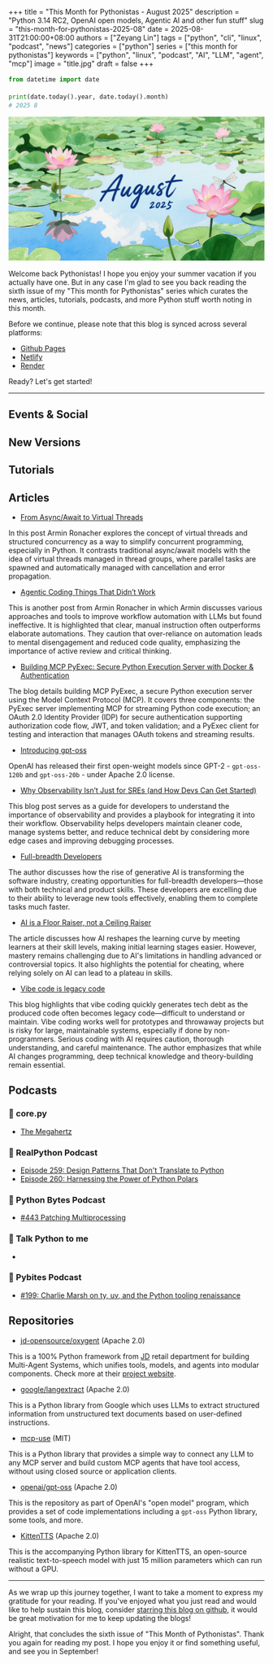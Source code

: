 +++
title = "This Month for Pythonistas - August 2025"
description = "Python 3.14 RC2, OpenAI open models, Agentic AI and other fun stuff"
slug = "this-month-for-pythonistas-2025-08"
date = 2025-08-31T21:00:00+08:00
authors = ["Zeyang Lin"]
tags = ["python", "cli", "linux", "podcast", "news"]
categories = ["python"]
series = ["this month for pythonistas"]
keywords = ["python", "linux", "podcast", "AI", "LLM", "agent", "mcp"]
image = "title.jpg"
draft = false
+++

```python
from datetime import date

print(date.today().year, date.today().month)
# 2025 8
```

![issue-2025-08](splash.jpg)

Welcome back Pythonistas! I hope you enjoy your summer vacation if you actually have one. But in any case I'm glad to see you back reading the sixth issue of my "This month for Pythonistas" series which curates the news, articles, tutorials, podcasts, and more Python stuff worth noting in this month.

Before we continue, please note that this blog is synced across several platforms:

- [Github Pages](https://linzeyang.github.io/blog/post/this-month-for-pythonistas-2025-08/)
- [Netlify](https://blueberrypy.netlify.app/post/this-month-for-pythonistas-2025-08/)
- [Render](https://blueberrypy.onrender.com/post/this-month-for-pythonistas-2025-08/)

Ready? Let's get started!

---

## Events & Social

## New Versions

## Tutorials

## Articles

- [From Async/Await to Virtual Threads](https://lucumr.pocoo.org/2025/7/26/virtual-threads/)

In this post Armin Ronacher explores the concept of virtual threads and structured concurrency as a way to simplify concurrent programming, especially in Python. It contrasts traditional async/await models with the idea of virtual threads managed in thread groups, where parallel tasks are spawned and automatically managed with cancellation and error propagation.

- [Agentic Coding Things That Didn’t Work](https://lucumr.pocoo.org/2025/7/30/things-that-didnt-work/)

This is another post from Armin Ronacher in which Armin discusses various approaches and tools to improve workflow automation with LLMs but found ineffective. It is highlighted that clear, manual instruction often outperforms elaborate automations. They caution that over-reliance on automation leads to mental disengagement and reduced code quality, emphasizing the importance of active review and critical thinking.

- [Building MCP PyExec: Secure Python Execution Server with Docker & Authentication](https://objectgraph.com/blog/building-mcp-pyexec-python-execution-server/)

The blog details building MCP PyExec, a secure Python execution server using the Model Context Protocol (MCP). It covers three components: the PyExec server implementing MCP for streaming Python code execution; an OAuth 2.0 Identity Provider (IDP) for secure authentication supporting authorization code flow, JWT, and token validation; and a PyExec client for testing and interaction that manages OAuth tokens and streaming results.

- [Introducing gpt-oss](https://openai.com/index/introducing-gpt-oss/)

OpenAI has released their first open-weight models since GPT-2 - `gpt-oss-120b` and `gpt-oss-20b` - under Apache 2.0 license.

- [Why Observability Isn’t Just for SREs (and How Devs Can Get Started)](https://signoz.io/blog/why-observability-isnt-just-for-sres/)

This blog post serves as a guide for developers to understand the importance of observability and provides a playbook for integrating it into their workflow. Observability helps developers maintain cleaner code, manage systems better, and reduce technical debt by considering more edge cases and improving debugging processes.

- [Full-breadth Developers](https://justin.searls.co/posts/full-breadth-developers/)

The author discusses how the rise of generative AI is transforming the software industry, creating opportunities for full-breadth developers—those with both technical and product skills. These developers are excelling due to their ability to leverage new tools effectively, enabling them to complete tasks much faster.

- [AI is a Floor Raiser, not a Ceiling Raiser](https://elroy.bot/blog/2025/07/29/ai-is-a-floor-raiser-not-a-ceiling-raiser.html)

The article discusses how AI reshapes the learning curve by meeting learners at their skill levels, making initial learning stages easier. However, mastery remains challenging due to AI's limitations in handling advanced or controversial topics. It also highlights the potential for cheating, where relying solely on AI can lead to a plateau in skills.

- [Vibe code is legacy code](https://blog.val.town/vibe-code)

This blog highlights that vibe coding quickly generates tech debt as the produced code often becomes legacy code—difficult to understand or maintain. Vibe coding works well for prototypes and throwaway projects but is risky for large, maintainable systems, especially if done by non-programmers. Serious coding with AI requires caution, thorough understanding, and careful maintenance. The author emphasizes that while AI changes programming, deep technical knowledge and theory-building remain essential.

## Podcasts

### 🥝 core.py

- [The Megahertz](https://podcasters.spotify.com/pod/show/corepy/episodes/The-Megahertz-e35ffoi)

### 🐍 RealPython Podcast

- [Episode 259: Design Patterns That Don't Translate to Python](https://realpython.com/podcasts/rpp/259/)
- [Episode 260: Harnessing the Power of Python Polars](https://realpython.com/podcasts/rpp/260/)

### 🥧 Python Bytes Podcast

- [#443 Patching Multiprocessing](https://pythonbytes.fm/episodes/show/443/patching-multiprocessing)

### 🦜 Talk Python to me

- []()

### 🍕 Pybites Podcast

- [#199: Charlie Marsh on ty, uv, and the Python tooling renaissance](https://www.pybitespodcast.com/1501156/episodes/17587007-199-charlie-marsh-on-ty-uv-and-the-python-tooling-renaissance)

## Repositories

- [jd-opensource/oxygent](https://github.com/jd-opensource/oxygent) (Apache 2.0)

This is a 100% Python framework from [JD](www.jd.com) retail department for building Multi-Agent Systems, which unifies tools, models, and agents into modular components. Check more at their [project website](https://oxygent.jd.com/).

- [google/langextract](https://github.com/google/langextract) (Apache 2.0)

This is a Python library from Google which uses LLMs to extract structured information from unstructured text documents based on user-defined instructions.

- [mcp-use](https://github.com/mcp-use/mcp-use) (MIT)

This is a Python library that provides a simple way to connect any LLM to any MCP server and build custom MCP agents that have tool access, without using closed source or application clients.

- [openai/gpt-oss](https://github.com/openai/gpt-oss) (Apache 2.0)

This is the repository as part of OpenAI's "open model" program, which provides a set of code implementations including a `gpt-oss` Python library, some tools, and more.

- [KittenTTS](https://github.com/KittenML/KittenTTS) (Apache 2.0)

This is the accompanying Python library for KittenTTS, an open-source realistic text-to-speech model with just 15 million parameters which can run without a GPU.

---

As we wrap up this journey together, I want to take a moment to express my gratitude for your reading. If you've enjoyed what you just read and would like to help sustain this blog, consider [starring this blog on github](https://github.com/linzeyang/blog/stargazers), it would be great motivation for me to keep updating the blogs!

Alright, that concludes the sixth issue of "This Month of Pythonistas". Thank you again for reading my post. I hope you enjoy it or find something useful, and see you in September!
